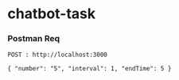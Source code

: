 # chatbot-task

### Postman Req
```
POST : http://localhost:3000

{ "number": "5", "interval": 1, "endTime": 5 } 
```
